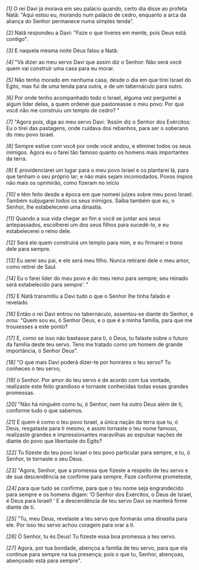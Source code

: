 *[1]* O rei Davi já morava em seu palácio quando, certo dia disse ao profeta Natã: "Aqui estou eu, morando num palácio de cedro, enquanto a arca da aliança do Senhor permanece numa simples tenda".

*[2]* Natã respondeu a Davi: "Faze o que tiveres em mente, pois Deus está contigo".

*[3]* E naquela mesma noite Deus falou a Natã:

*[4]* "Vá dizer ao meu servo Davi que assim diz o Senhor: Não será você quem vai construir uma casa para eu morar.

*[5]* Não tenho morado em nenhuma casa, desde o dia em que tirei Israel do Egito, mas fui de uma tenda para outra, e de um tabernáculo para outro.

*[6]* Por onde tenho acompanhado todo o Israel, alguma vez perguntei a algum líder deles, a quem ordenei que pastoreasse o meu povo: Por que você não me construiu um templo de cedro? "

*[7]* "Agora pois, diga ao meu servo Davi: ‘Assim diz o Senhor dos Exércitos: Eu o tirei das pastagens, onde cuidava dos rebanhos, para ser o soberano do meu povo Israel.

*[8]* Sempre estive com você por onde você andou, e eliminei todos os seus inimigos. Agora eu o farei tão famoso quanto os homens mais importantes da terra.

*[9]* E providenciarei um lugar para o meu povo Israel e os plantarei lá, para que tenham o seu próprio lar; e não mais sejam incomodados. Povos ímpios não mais os oprimirão, como fizeram no início

*[10]* e têm feito desde a época em que nomeei juízes sobre meu povo Israel. Também subjugarei todos os seus inimigos. Saiba também que eu, o Senhor, lhe estabelecerei uma dinastia.

*[11]* Quando a sua vida chegar ao fim e você se juntar aos seus antepassados, escolherei um dos seus filhos para sucedê-lo, e eu estabelecerei o reino dele.

*[12]* Será ele quem construirá um templo para mim, e eu firmarei o trono dele para sempre.

*[13]* Eu serei seu pai, e ele será meu filho. Nunca retirarei dele o meu amor, como retirei de Saul.

*[14]* Eu o farei líder do meu povo e do meu reino para sempre; seu reinado será estabelecido para sempre’. "

*[15]* E Natã transmitiu a Davi tudo o que o Senhor lhe tinha falado e revelado.

*[16]* Então o rei Davi entrou no tabernáculo, assentou-se diante do Senhor, e orou: "Quem sou eu, ó Senhor Deus, e o que é a minha família, para que me trouxesses a este ponto?

*[17]* E, como se isso não bastasse para ti, ó Deus, tu falaste sobre o futuro da família deste teu servo. Tens me tratado como um homem de grande importância, ó Senhor Deus".

*[18]* "O que mais Davi poderá dizer-te por honrares o teu servo? Tu conheces o teu servo,

*[19]* ó Senhor. Por amor do teu servo e de acordo com tua vontade, realizaste este feito grandioso e tornaste conhecidas todas essas grandes promessas.

*[20]* "Não há ninguém como tu, ó Senhor, nem há outro Deus além de ti, conforme tudo o que sabemos.

*[21]* E quem é como o teu povo Israel, a única nação da terra que tu, ó Deus, resgataste para ti mesmo, e assim tornaste o teu nome famoso, realizaste grandes e impressionantes maravilhas ao expulsar nações de diante do povo que libertaste do Egito?

*[22]* Tu fizeste do teu povo Israel o teu povo particular para sempre, e tu, ó Senhor, te tornaste o seu Deus.

*[23]* "Agora, Senhor, que a promessa que fizeste a respeito de teu servo e de sua descendência se confirme para sempre. Faze conforme prometeste,

*[24]* para que tudo se confirme, para que o teu nome seja engrandecido para sempre e os homens digam: ‘O Senhor dos Exércitos, o Deus de Israel, é Deus para Israel! ’ E a descendência de teu servo Davi se manterá firme diante de ti.

*[25]* "Tu, meu Deus, revelaste a teu servo que formarás uma dinastia para ele. Por isso teu servo achou coragem para orar a ti.

*[26]* Ó Senhor, tu és Deus! Tu fizeste essa boa promessa a teu servo.

*[27]* Agora, por tua bondade, abençoa a família de teu servo, para que ela continue para sempre na tua presença; pois o que tu, Senhor, abençoas, abençoado está para sempre".

